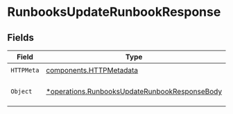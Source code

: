 # RunbooksUpdateRunbookResponse


## Fields

| Field                                                                                                         | Type                                                                                                          | Required                                                                                                      | Description                                                                                                   |
| ------------------------------------------------------------------------------------------------------------- | ------------------------------------------------------------------------------------------------------------- | ------------------------------------------------------------------------------------------------------------- | ------------------------------------------------------------------------------------------------------------- |
| `HTTPMeta`                                                                                                    | [components.HTTPMetadata](../../models/components/httpmetadata.md)                                            | :heavy_check_mark:                                                                                            | N/A                                                                                                           |
| `Object`                                                                                                      | [*operations.RunbooksUpdateRunbookResponseBody](../../models/operations/runbooksupdaterunbookresponsebody.md) | :heavy_minus_sign:                                                                                            | The request has succeeded.                                                                                    |
